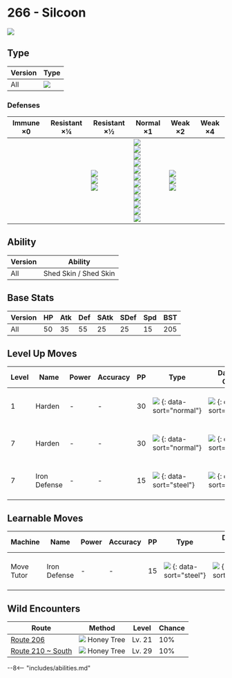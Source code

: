 # 266 - Silcoon
![][266]

## Type

Version | Type
---     | ---
All     | ![][bug]

### Defenses

Immune ×0 | Resistant ×¼ | Resistant ×½                                   | Normal ×1                                                                                                                                                                   | Weak ×2                                   | Weak ×4
---       | ---          | ---                                            | ---                                                                                                                                                                         | ---                                       | ---
&nbsp;    | &nbsp;       | ![][fighting]<br>![][ground]<br>![][grass]<br> | ![][normal]<br>![][poison]<br>![][bug]<br>![][ghost]<br>![][steel]<br>![][water]<br>![][electric]<br>![][psychic]<br>![][ice]<br>![][dragon]<br>![][dark]<br>![][fairy]<br> | ![][flying]<br>![][rock]<br>![][fire]<br> | &nbsp;

## Ability

Version | Ability
---     | ---
All     | Shed Skin / Shed Skin

## Base Stats

Version | HP  | Atk | Def | SAtk | SDef | Spd | BST
---     | --- | --- | --- | ---  | ---  | --- | ---
All     | 50  | 35  | 55  | 25   | 25   | 15  | 205

## Level Up Moves

Level | Name         | Power | Accuracy | PP  | Type                               | Damage Class                       | Description
---   | ---          | ---   | ---      | --- | ---                                | ---                                | ---
1     | Harden       | -     | -        | 30  | ![][normal] {: data-sort="normal"} | ![][status] {: data-sort="status"} | Raises the user's Defense by one stage.
7     | Harden       | -     | -        | 30  | ![][normal] {: data-sort="normal"} | ![][status] {: data-sort="status"} | Raises the user's Defense by one stage.
7     | Iron Defense | -     | -        | 15  | ![][steel] {: data-sort="steel"}   | ![][status] {: data-sort="status"} | Raises the user's Defense by two stages.

## Learnable Moves

Machine    | Name         | Power | Accuracy | PP  | Type                             | Damage Class                       | Description
---        | ---          | ---   | ---      | --- | ---                              | ---                                | ---
Move Tutor | Iron Defense | -     | -        | 15  | ![][steel] {: data-sort="steel"} | ![][status] {: data-sort="status"} | Raises the user's Defense by two stages.

## Wild Encounters

Route               | Method                | Level  | Chance
---                 | ---                   | ---    | ---
[Route 206]         | ![][honey] Honey Tree | Lv. 21 | 10%
[Route 210 ~ South] | ![][honey] Honey Tree | Lv. 29 | 10%

--8<-- "includes/abilities.md"

[honey]: ../img/items/honey.png
[266]: ../img/pokemon/266.png
[normal]: ../img/types/normal.png
[fire]: ../img/types/fire.png
[fighting]: ../img/types/fighting.png
[water]: ../img/types/water.png
[flying]: ../img/types/flying.png
[grass]: ../img/types/grass.png
[poison]: ../img/types/poison.png
[electric]: ../img/types/electric.png
[ground]: ../img/types/ground.png
[psychic]: ../img/types/psychic.png
[rock]: ../img/types/rock.png
[ice]: ../img/types/ice.png
[bug]: ../img/types/bug.png
[dragon]: ../img/types/dragon.png
[ghost]: ../img/types/ghost.png
[dark]: ../img/types/dark.png
[steel]: ../img/types/steel.png
[fairy]: ../img/types/fairy.png
[status]: ../img/types/status.png
[Route 206]: ../../wild_pokemon/route_206/
[Route 210 ~ South]: ../../wild_pokemon/route_210__south/
